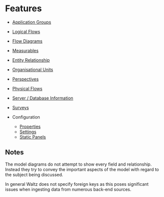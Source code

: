 # Features

- [Application Groups](app_groups/app_groups.md)
- [Logical Flows](logical_flows/logical_flows.md)
- [Flow Diagrams](flow_diagrams/flow_diagram.md)
- [Measurables](measurables/measurables.md)
- [Entity Relationship](entity_relationship/entity_relationship.md)
- [Organisational Units](org_units/org_units.md)
- [Perspectives](perspectives/perspectives.md)
- [Physical Flows](physical_flows/physical_flows.md)
- [Server / Database Information](servers_and_databases/servers_and_databases.md)
- [Surveys](surveys/survey.md)

- Configuration
    - [Properties](configuration/properties.md) 
    - [Settings](configuration/settings.md) 
    - [Static Panels](configuration/static-panels.md) 


## Notes 
The model diagrams do not attempt to show every field and relationship.  Instead they try 
to convey the important aspects of the model with regard to the subject being discussed.

In general Waltz does not specify foreign keys as this poses significant issues when 
ingesting data from numerous back-end sources.
  
